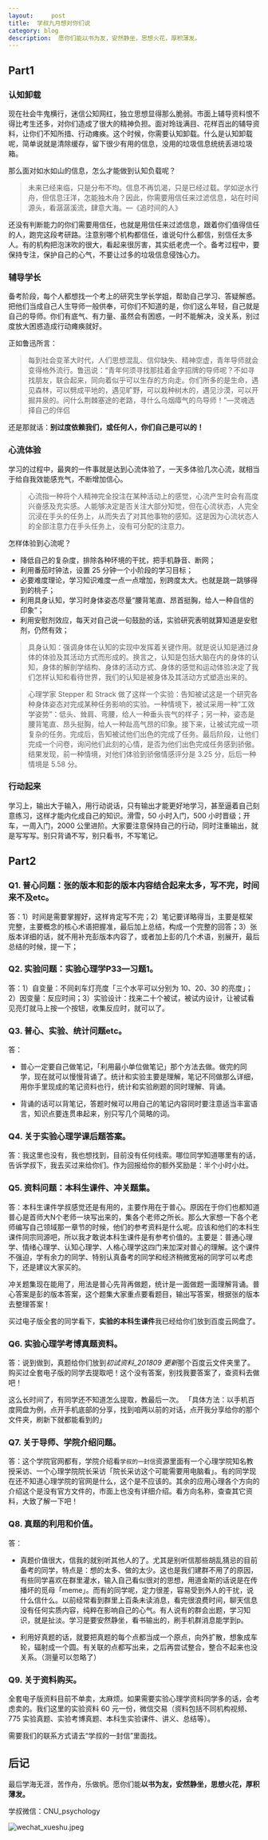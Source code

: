 ```yaml
---
layout:     post
title:  学叔九月想对你们说
category: blog
description:  愿你们能以书为友，安然静坐，思想火花，厚积薄发。
---
```


## Part1

### 认知卸载

现在社会牛鬼横行，迷信公知网红，独立思想显得那么脆弱。市面上辅导资料恨不得比考生还多，对你们造成了很大的精神负担。面对玲珑满目、花样百出的辅导资料，让你们不知所措、行动瘫痪。这个时候，你需要认知卸载。什么是认知卸载呢，简单说就是清除缓存，留下很少有用的信息，没用的垃圾信息统统丢进垃圾箱。

那么面对如水如山的信息，怎么才能做到认知负载呢？

> 未来已经来临，只是分布不均。信息不再饥渴，只是已经过载。学如逆水行舟，但信息汪洋，怎能独木舟？因此，你需要用信任来过滤信息，站在时间源头，看潺潺溪流，肆意大海。—《追时间的人》

还没有判断能力的你们需要用信任，也就是用信任来过滤信息，跟着你们值得信任的人，跑完这段考研路。注意别哪个机构都信任，谁说句什么都信，别信任太多人。有的机构把泡沫吹的很大，看起来很厉害，其实纸老虎一个。备考过程中，要保持专注，保护自己的心气，不要让过多的垃圾信息侵蚀心力。

### 辅导学长

备考阶段，每个人都想找一个考上的研究生学长学姐，帮助自己学习、答疑解惑。把他们当成自己人生导师一般供奉，可你们不知道的是，你们这么年轻，自己就是自己的导师。你们有底气、有力量、虽然会有困惑，一时不能解决，没关系，别过度放大困惑造成行动瘫痪就好。

正如鲁迅所言：

> 每到社会变革大时代，人们思想混乱、信仰缺失、精神空虚，青年导师就会变得格外流行。鲁迅说：“青年何须寻找那挂着金字招牌的导师呢？不如寻找朋友，联合起来，同向着似乎可以生存的方向走。你们所多的是生命，遇见森林，可以劈成平地的，遇见旷野，可以栽种树木的，遇见沙漠，可以开掘井泉的。问什么荆棘塞途的老路，寻什么乌烟瘴气的鸟导师！”—灵魂选择自己的伴侣

还是那就话：**别过度依赖我们，或任何人，你们自己是可以的！**

### 心流体验

学习的过程中，最爽的一件事就是达到心流体验了，一天多体验几次心流，就相当于给自我效能感充气，不断增加信心。

> 心流指一种将个人精神完全投注在某种活动上的感觉，心流产生时会有高度兴奋感及充实感。人能够决定是否关注大部分知觉，但在心流状态，人完全沉浸在手头的任务上，从而失去了对其他事物的感知。这是因为心流状态人的全部注意力在手头任务上，没有可分配的注意力。

怎样体验到心流呢？

* 降低自己的复杂度，排除各种环境的干扰，把手机静音、断网；
* 利用番茄时钟法，设置 25 分钟一个小阶段的学习目标；
* 必要难度理论，学习知识难度一点一点增加，别跨度太大。也就是跳一跳够得到的桃子；
* 利用具身认知，学习时身体姿态尽量“腰背笔直、昂首挺胸，给人一种自信的印象”；
* 利用安慰剂效应，每天对自己说一句鼓励的话，实验研究表明就算知道是安慰剂，仍然有效；

> 具身认知：强调身体在认知的实现中发挥着关键作用。就是说认知是通过身体的体验及其活动方式而形成的。换言之，认知是包括大脑在内的身体的认知，身体的解剖学结构、身体的活动方式、身体的感觉和运动体验决定了我们怎样认知和看待世界，我们的认知是被身体及其活动方式塑造出来的。


> 心理学家 Stepper 和 Strack 做了这样一个实验：告知被试这是一个研究各种身体姿态对完成某种任务影响的实验。一种情境下，被试采用一种“工效学姿势”：低头、耸肩、弯腰，给人一种垂头丧气的样子；另一种，姿态是腰背笔直、昂头挺胸，给人一种趾高气昂的印象。接下来，让被试完成一项复杂的任务。完成后，告知被试他们出色的完成了任务。最后阶段，让他们完成一个问卷，询问他们此刻的心情，是否为他们出色完成任务感到骄傲。结果发现，前一种情境，对他们体验到骄傲情感评分是 3.25 分，后后一种情境是 5.58 分。


### 行动起来

学习上，输出大于输入，用行动说话，只有输出才能更好地学习，甚至逼着自己刻意练习，这样才能内化成自己的知识。滑雪，50 小时入门，500 小时晋级；开车，一周入门，2000 公里进阶。大家要注意保持自己的行动，同时注重输出，就是写写写。别只背诵不写，别只看书，不写笔记。


## Part2

### Q1. 普心问题：张的版本和彭的版本内容结合起来太多，写不完，时间来不及etc。

答：1）时间是需要掌握好，这样肯定写不完；2）笔记要详略得当，主要是框架完整，主要概念的核心术语把握准，最后加上总结，构成一个完整的回答；3）张版本详细的话，就不用补充彭版本内容了，或者加上彭的几个术语，别展开，最后总结的时候，提一下；

### Q2. 实验问题：实验心理学P33—习题1。

答：1）自变量：不同刹车灯亮度「三个水平可以分别为 10、20、30 的亮度」；2）因变量：反应时间；3）实验设计：找来二十个被试，被试内设计，让被试看见亮灯就马上按一个按钮，收集反应时，就可以了。

### Q3. 普心、实验、统计问题etc。

答：

* 普心一定要自己做笔记，「利用最小单位做笔记」那个方法去做。做完的同学，现在就可以慢慢背诵了。统计和实验主要是理解，笔记不同做那么详细，用你手里现成的笔记资料也行，统计和实验刷题的同时理解、背诵。

* 背诵的话可以背笔记，答题时候可以用自己的笔记内容同时要注意适当丰富语言，知识点要连贯串起来，别只写几个简略的词。

### Q4. 关于实验心理学课后题答案。

答：我这里也没有，我也想找到，目前没有任何线索。哪位同学知道哪里有的话，告诉学叔下，我去买过来给你们。作为回报给你的额外奖励是：半个小时小灶。

### Q5. 资料问题：本科生课件、冲关题集。

答：本科生课件学叔感觉还是有用的，主要作用在于普心。原因在于你们也都知道普心是首师大N个老师一块写出来的，集各个老师之所长。那么大家想一下各个老师编写自己领域那一章节的时候，他们的参考资料是什么呢。应该和他们的本科生课件同宗同源吧，所以我才敢说本科生课件是有参考价值的。主要是：普通心理学、情绪心理学、认知心理学、人格心理学这四门来加深对普心的理解。这个课件不强迫，学有余力的同学、特别认真备考的同学和经济稍微宽裕的同学可以考虑下，还是建议大家买的。

冲关题集现在能用了，用法是普心先背再做题，统计是一面做题一面理解背诵。普心答案是彭的版本答案，这个题集大家重点要看题目，输出写答案，根据张的版本去整理答案！

买过电子版全套的同学看下，**实验的本科生课件**我已经给你们放到百度云网盘了。

### Q6. 实验心理学考博真题资料。

答：说到做到，真题给你们放到*初试资料_201809 更新*那个百度云文件夹里了。购买过全套电子版的同学去提取吧！这个没有答案，别找我要答案了，查资料去做吧！

这么长时间了，有同学还不知道怎么提取，教最后一次。
「具体方法：以手机百度网盘为例，点开手机底部的分享，找到咱两以前的对话，点开我分享给你的那个文件夹，刷新下就都能看到的」

### Q7. 关于导师、学院介绍问题。

答：这个学院官网都有，学院介绍看`学叔的一封信`资源里面有一个心理学院知名教授采访、一个心理学院院长采访「院长采访这个可能需要用电脑看」。有的同学现在还不知道心理学院的官网是什么，这个是不应该的。其余的应用心理各个方向的介绍这个是没有官方文件的，市面上也没有详细介绍。看方向名称，查查其它资料，大致了解一下吧！

### Q8. 真题的利用和价值。

答：

* 真题价值很大，信我的就别听其他人的了。尤其是别听信那些胡乱猜忌的目前备考的同学，特点是：想的太多、做的太少。这也是我们建群不用了的原因，有些同学喜欢在群里灌水，输入自己看似很对的思想，用道金斯的话说是在传播坏的觅母「meme」。而有的同学呢，定力很差，容易受到外人的干扰，说什么信什么。以前经常看到群里上百条未读消息，看完很浪费时间，聊天信息没有任何实质内容，纯粹在影响自己的心气。有人说有的群会出题，学习知识，就是扯淡。学习是要安然静坐，看书输出的，刷手机群消息能学到p。

* 利用好真题的话，就要把真题的每个点都当成一个原点，向外扩散，想象成车轮，辐射成一个圆。有关联的点都写出来，之后再尝试整合，整合不起来也没关系。（测量可以忽略了）

### Q9. 关于资料购买。

全套电子版资料目前不单卖，太麻烦。如果需要实验心理学资料同学多的话，会考虑卖的。我们这里的实验资料 60 元一份，微信交易（资料包括不同机构视频、775 实验真题、实验考博真题、本科生实验课件、讲义、总结等）。

需要我们的联系方式请去“学叔的一封信”里面找。

## 后记

最后学海无涯，苦作舟，乐做帆。愿你们能**以书为友，安然静坐，思想火花，厚积薄发。**

学叔微信：CNU_psychology

![wechat_xueshu.jpeg](https://image.cnu347.com/WechatQRCode-240629.jpg)


